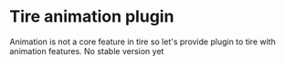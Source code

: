 Tire animation plugin
==============

Animation is not a core feature in tire so let's provide plugin to tire with animation features. No stable version yet